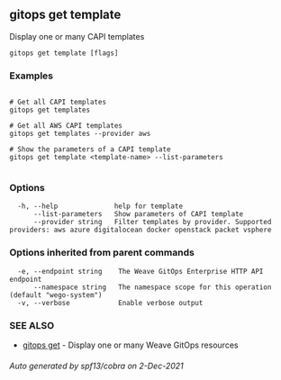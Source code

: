 ## gitops get template

Display one or many CAPI templates

```
gitops get template [flags]
```

### Examples

```

# Get all CAPI templates
gitops get templates

# Get all AWS CAPI templates
gitops get templates --provider aws

# Show the parameters of a CAPI template
gitops get template <template-name> --list-parameters
		
```

### Options

```
  -h, --help              help for template
      --list-parameters   Show parameters of CAPI template
      --provider string   Filter templates by provider. Supported providers: aws azure digitalocean docker openstack packet vsphere
```

### Options inherited from parent commands

```
  -e, --endpoint string    The Weave GitOps Enterprise HTTP API endpoint
      --namespace string   The namespace scope for this operation (default "wego-system")
  -v, --verbose            Enable verbose output
```

### SEE ALSO

* [gitops get](gitops_get.md)	 - Display one or many Weave GitOps resources

###### Auto generated by spf13/cobra on 2-Dec-2021
